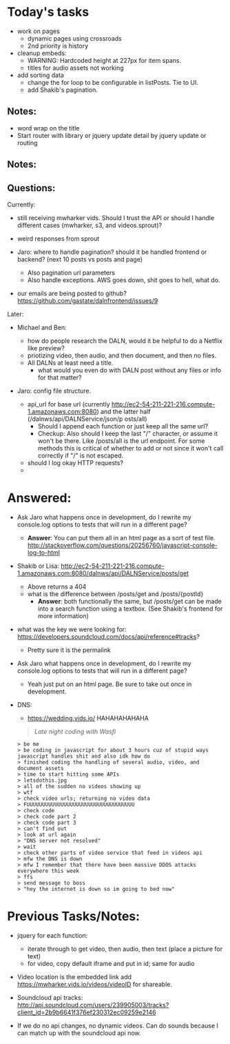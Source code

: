 
# Today's tasks
- work on pages
    - dynamic pages using crossroads
    - 2nd priority is history
- cleanup embeds:
    - WARNING: Hardcoded height at 227px for item spans.
    - titles for audio assets not working
- add sorting data
    - change the for loop to be configurable in listPosts. Tie to UI.
    - add Shakib's pagination.


## Notes:
- word wrap on the title
- Start router with library or jquery update detail by jquery update or routing

## Notes:





## Questions:

Currently:
- still receiving mwharker vids. Should I trust the API or should I handle different cases (mwharker, s3, and videos.sprout)?
- weird responses from sprout



- Jaro: where to handle pagination? should it be handled frontend or backend? (next 10 posts vs posts and page)
    - Also pagination url parameters
    - Also handle exceptions. AWS goes down, shit goes to hell, what do.

- our emails are being posted to github? https://github.com/gastate/dalnfrontend/issues/9



Later:     

- Michael and Ben:
    - how do people research the DALN, would it be helpful to do a Netflix like preview?
    - priotizing video, then audio, and then document, and then no files.
    - All DALNs at least need a title.
        - what would you even do with DALN post without any files or info for that matter?


- Jaro: config file structure.
    - api_url for base url (currently http://ec2-54-211-221-216.compute-1.amazonaws.com:8080) and the latter half (/dalnws/api/DALNService/json/p   osts/all)
        - Should I append each function or just keep all the same url?
        - Checkup: Also should I keep the last "/" character, or assume it won't be there. Like /posts/all is the url endpoint. For some methods this is critical of whether to add or not since it won't call correctly if "/" is not escaped.
    - should I log okay HTTP requests?
    -

# Answered:
- Ask Jaro what happens once in development, do I rewrite my console.log options to tests that will run in a different page?
    - **Answer**: You can put them all in an html page as a sort of test file. http://stackoverflow.com/questions/20256760/javascript-console-log-to-html


- Shakib or Lisa: http://ec2-54-211-221-216.compute-1.amazonaws.com:8080/dalnws/api/DALNService/posts/get
    - Above returns a 404
    - what is the difference between /posts/get and /posts/{postId}
        - **Answer**: both functionally the same, but /posts/get can be made into a search function using a textbox. (See Shakib's frontend for more information)

- what was the key we were looking for: https://developers.soundcloud.com/docs/api/reference#tracks?
    - Pretty sure it is the permalink
- Ask Jaro what happens once in development, do I rewrite my console.log options to tests that will run in a different page?
    - Yeah just put on an html page. Be sure to take out once in development.

- DNS:
    - https://wedding.vids.io/ HAHAHAHAHAHA
    > *Late night coding with Wasfi*

    ```
    > be me
    > be coding in javascript for about 3 hours cuz of stupid ways javascript handles shit and also idk how do
    > finished coding the handling of several audio, video, and document assets
    > time to start hitting some APIs
    > letsdothis.jpg
    > all of the sudden no videos showing up
    > wtf
    > check video urls; returning no video data
    > FUUUUUUUUUUUUUUUUUUUUUUUUUUUUUUUUUUU
    > check code
    > check code part 2
    > check code part 3
    > can't find out
    > look at url again
    > "DNS server not resolved"
    > wait
    > check other parts of video service that feed in videos api
    > mfw the DNS is down
    > mfw I remember that there have been massive DDOS attacks everywhere this week
    > ffs
    > send message to boss
    > "hey the internet is down so im going to bed now"
    ```
# Previous Tasks/Notes:

-  jquery for each function:
    -  iterate through to get video, then audio, then text (place a picture for text)
    - for video, copy default iframe and put in id; same for audio

- Video location is the embedded link add https://mwharker.vids.io/videos/videoID for shareable.
- Soundcloud api tracks: http://api.soundcloud.com/users/239905003/tracks?client_id=2b9b6641f376ef230312ec09259e2146

- If we do no api changes, no dynamic videos. Can do sounds because I can match up with the soundcloud api now.
